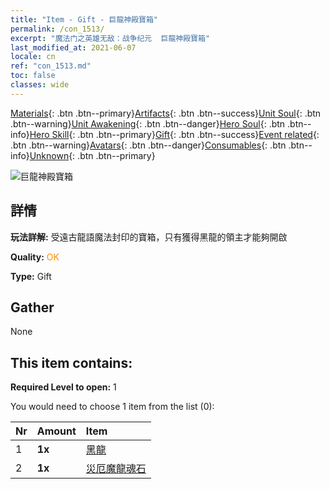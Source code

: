 ```yaml
---
title: "Item - Gift - 巨龍神殿寶箱"
permalink: /con_1513/
excerpt: "魔法门之英雄无敌：战争纪元  巨龍神殿寶箱"
last_modified_at: 2021-06-07
locale: cn
ref: "con_1513.md"
toc: false
classes: wide
---
```

 [Materials](/ItemsCN/){: .btn .btn--primary}[Artifacts](/ItemsCN/Artifacts/){: .btn .btn--success}[Unit Soul](/ItemsCN/UnitSoul/){: .btn .btn--warning}[Unit Awakening](/ItemsCN/UnitAwakening/){: .btn .btn--danger}[Hero Soul](/ItemsCN/HeroSoul/){: .btn .btn--info}[Hero Skill](/ItemsCN/HeroSkill/){: .btn .btn--primary}[Gift](/ItemsCN/Gift/){: .btn .btn--success}[Event related](/ItemsCN/Events/){: .btn .btn--warning}[Avatars](/ItemsCN/Avatars/){: .btn .btn--danger}[Consumables](/ItemsCN/Consumables/){: .btn .btn--info}[Unknown](/ItemsCN/Unknown/){: .btn .btn--primary}

 ![巨龍神殿寶箱](/images/t/i_907070.png)

## 詳情
 **玩法詳解:** 受遠古龍語魔法封印的寶箱，只有獲得黑龍的領主才能夠開啟

 **Quality:** <span style="color: #FF8C00">OK</span>

 **Type:** Gift

## Gather

  None

## This item contains:

 **Required Level to open:** 1

 You would need to choose 1 item from the list (0):

  | Nr | Amount |     Item    |
  |:---|:-------|:------------|
  | 1 |  **1x** | [黑龍](/cn/Items/unt_250/) |  | 
  | 2 |  **1x** | [災厄魔龍魂石](/cn/Items/unt_334/) |  | 
